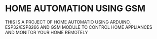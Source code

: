 # HOME AUTOMATION USING GSM
 THIS IS A PROJECT OF HOME AUTOMATIO USING ARDUINO, ESP32/ESP8266 AND GSM MODULE TO CONTROL HOME APPLIANCES AND MONITOR YOUR HOME REMOTELY
